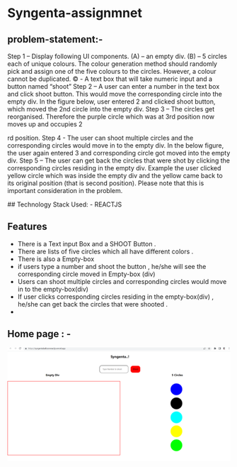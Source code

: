 # Syngenta-assignmnet
 ## problem-statement:-
<p>Step 1 – Display following UI components. (A) – an empty div. (B) – 5 circles each of unique colours. The colour generation method should randomly pick and assign one of the five colours to the circles. However, a colour cannot be duplicated. © - A text box that will take numeric input and a button named “shoot” 
Step 2 – A user can enter a number in the text box and click shoot button. This would move
the corresponding circle into the empty div. In the figure below, user entered 2 and clicked
shoot button, which moved the 2nd circle into the empty div.
  Step 3 – The circles get reorganised. Therefore the purple circle which was at 3rd position
now moves up and occupies 2

rd position.
  Step 4 - The user can shoot multiple circles and the corresponding circles would move in to
the empty div. In the below figure, the user again entered 3 and corresponding circle got
moved into the empty div.
  Step 5 – The user can get back the circles that were shot by clicking the corresponding
circles residing in the empty div. Example the user clicked yellow circle which was inside the
empty div and the yellow came back to its original position (that is second position). Please
note that this is important consideration in the problem.
</p> 
## Technology Stack Used:
- REACTJS

## Features
- There is a Text input Box and a SHOOT Button .
- There are lists of five circles which all have different colors .
- There is also a Empty-box 
- if users type a number and shoot the button , he/she will see the corresponding circle moved in Empty-box (div)
- Users can shoot multiple circles and corresponding circles would move in to the empty-box(div)
- If user clicks corresponding circles residing in the empty-box(div) , he/she can get back the circles that were shooted . 
- 
## Home page : -
<img align="center" src="https://raw.githubusercontent.com/Ajit24/UI-projects_frontend/main/image/Screenshot%20(395).png" alt="landing-page" />



